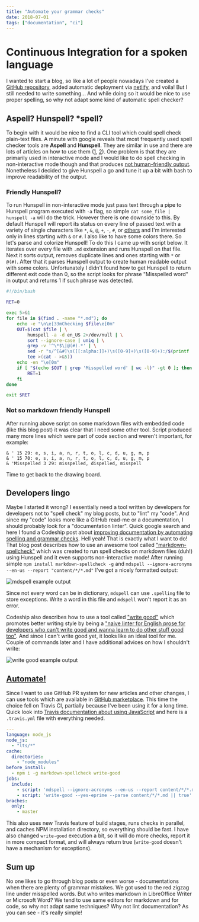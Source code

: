 ```yaml
---
title: "Automate your grammar checks"
date: 2018-07-01
tags: ["documentation", "ci"]
---
```


# Continuous Integration for a spoken language

I wanted to start a blog, so like a lot of people nowadays I've created a [GitHub repository](https://github.com/paulfantom/pawel.krupa.net.pl),
added automatic deployment via [netlify](https://www.netlify.com/blog/2016/09/29/a-step-by-step-guide-deploying-on-netlify/), and voila!
But I still needed to write something... And while doing so it would be nice to use proper spelling,
so why not adapt some kind of automatic spell checker?

## Aspell? Hunspell? *spell?

To begin with it would be nice to find a CLI tool which could spell check plain-text files. A minute with google reveals that most frequently
used spell checker tools are **Aspell** and **Hunspell**. They are similar in use and there are lots of articles on how to use them
([1](https://opensource.com/article/18/2/how-check-spelling-linux-command-line-aspell), [2](https://alexwlchan.net/2016/09/please-use-aspell/)).
One problem is that they are primarily used in interactive mode and I would like to do spell checking in non-interactive mode though and that 
produces [not human-friendly output](https://github.com/hunspell/hunspell/blob/master/docs/hunspell.1.md#pipe-mode). Nonetheless I decided to
give Hunspell a go and tune it up a bit with bash to improve readability of the output.

### Friendly Hunspell?

To run Hunspell in non-interactive mode just pass text through a pipe to Hunspell program executed with `-a` flag, so simple
`cat some_file | hunspell -a` will do the trick. However there is one downside to this. By default Hunspell will report its status on every
line of passed text with a variety of single characters like `*`, `&`, `@`, `+`, `-`, `#`, or 
[others](https://github.com/hunspell/hunspell/blob/master/docs/hunspell.1.md#pipe-mode) and I'm interested only in lines starting with `&` or `#`.
I also like to have some colors there. So let's parse and colorize Hunspell! To do this I came up with script below. It iterates over every
file with `.md` extension and runs Hunspell on that file. Next it sorts output, removes duplicate lines and ones starting with `*` or `@(#)`.
After that it parses Hunspell output to create human readable output with some colors. Unfortunately I didn't found how to get Hunspell to return
different exit code than 0, so the script looks for phrase "Misspelled word" in output and returns 1 if such phrase was detected.

```bash
#!/bin/bash

RET=0

exec 5>&1
for file in $(find . -name "*.md"); do
    echo -e "\n\e[33mChecking $file\e[0m"
    OUT=$(cat $file | \
        hunspell -a -d en_US 2>/dev/null | \
        sort --ignore-case | uniq | \
        grep -v '^\*$\|@(#).*' | \
        sed -r "s/^[&#]\s([[:alpha:]]+)\s([0-9]+)\s([0-9]+):/$(printf '\033[0m')Misspelled word $(printf '\033[31m\033[1m')\1$(printf '\033[0m') in line \2 position \3, possible alternatives:$(printf '\033[36m')/g" | \
        tee >(cat - >&5))
    echo -en "\e[0m"
    if [ "$(echo $OUT | grep 'Misspelled word' | wc -l)" -gt 0 ]; then
        RET=1
    fi
done

exit $RET
```

### Not so markdown friendly Hunspell

After running above script on some markdown files with embedded code (like this blog post) it was clear that I need some other tool. Script
produced many more lines which were part of code section and weren't important, for example:
```
& ' 15 29: e, s, i, a, n, r, t, o, l, c, d, u, g, m, p
& ' 15 70: e, s, i, a, n, r, t, o, l, c, d, u, g, m, p
& 'Misspelled 3 29: misspelled, dispelled, misspell
```
Time to get back to the drawing board.

## Developers lingo

Maybe I started it wrong? I essentially need a tool written by developers for developers not to "spell check" my blog
posts, but to "lint" my "code". And since my "code" looks more like a GitHub read-me or a documentation, I should
probably look for a "documentation linter". Quick google search and here I found a Codeship post about
[improving documentation by automating spelling and grammar checks](https://blog.codeship.com/improve-documentation-by-automating-spelling-and-grammar-checks/).
Hell yeah! That is exactly what I want to do! That blog post describes how to use an awesome tool called
["markdown-spellcheck"](https://www.npmjs.com/package/markdown-spellcheck) which was created to run spell checks on
markdown files (duh!) using Hunspell and it even supports non-interactive mode! After running simple
`npm install markdown-spellcheck -g` and `mdspell --ignore-acronyms --en-us --report "content/*/*.md"` I've got a
nicely formatted output:

![mdspell example output](/images/20180701-mdspell-example.png)

Since not every word can be in dictionary, `mdspell` can use `.spelling` file to store exceptions. Write a word in this
file and `mdspell` won't report it as an error.

Codeship also describes how to use a tool called ["write good"](https://www.npmjs.com/package/write-good) which promotes
better writing style by being a 
["naive linter for English prose for developers who can't write good and wanna learn to do other stuff good too"](https://github.com/btford/write-good#write-good-). 
And since I can't write good yet, it looks like an ideal tool for me. Couple of commands later and I have additional
advices on how I shouldn't write:

![write good example output](/images/20180701-write-good-example.png)

## [Automate!](https://memegenerator.net/img/instances/65228817/automate.jpg)

Since I want to use GitHub PR system for new articles and other changes, I can use tools which are available in
[GitHub marketplace](https://github.com/marketplace). This time the choice fell on Travis CI, partially because I've
been using it for a long time. Quick look into
[Travis documentation about using JavaScript](https://docs.travis-ci.com/user/languages/javascript-with-nodejs/) and 
here is a `.travis.yml` file with everything needed.

```yaml
---
language: node_js
node_js:
  - "lts/*"
cache:
  directories:
    - "node_modules"
before_install:
  - npm i -g markdown-spellcheck write-good
jobs:
  include:
    - script: 'mdspell --ignore-acronyms --en-us --report content/*/*.md'
    - script: 'write-good --yes-eprime --parse content/*/*.md || true'
braches:
  only:
    - master
```

This also uses new Travis feature of build stages, runs checks in parallel, and caches NPM installation directory, so
everything should be fast. I have also changed `write-good` execution a bit, so it will do more checks, report it in
more compact format, and will always return true (`write-good` doesn't have a mechanism for exceptions).

## Sum up

No one likes to go through blog posts or even worse - documentations when there are plenty of grammar mistakes. We got 
used to the red zigzag line under misspelled words. But who writes markdown in LibreOffice Writer or Microsoft Word?
We tend to use same editors for markdown and for code, so why not adapt same techniques? Why not lint documentation?
As you can see - it's really simple!
